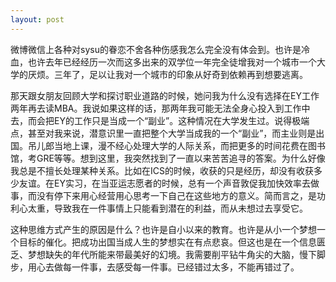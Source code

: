 ```yaml
---
layout: post
---
```

微博微信上各种对sysu的眷恋不舍各种伤感我怎么完全没有体会到。也许是冷血，也许去年已经经历一次而这多出来的双学位一年完全徒增我对一个城市一个大学的厌烦。三年了，足以让我对一个城市的印象从好奇到依赖再到想要逃离。

那天跟女朋友回顾大学和探讨职业道路的时候，她问我为什么没有选择在EY工作两年再去读MBA。我说如果这样的话，那两年我可能无法全身心投入到工作中去，而会把EY的工作只是当成一个“副业”。这种情况在大学发生过。说得极端点，甚至对我来说，潜意识里一直把整个大学当成我的一个“副业”，而主业则是出国。吊儿郎当地上课，漫不经心处理大学的人际关系，而把更多的时间花费在图书馆，考GRE等等。想到这里，我突然找到了一直以来苦苦追寻的答案。为什么好像我总是不擅长处理某种关系。比如在ICS的时候，收获的只是经历，却没有收获多少友谊。在EY实习，在当亚运志愿者的时候，总有一个声音敦促我加快效率去做事，而没有停下来用心经营用心思考一下自己在这些地方的意义。简而言之，是功利心太重，导致我在一件事情上只能看到潜在的利益，而从未想过去享受它。

这种思维方式产生的原因是什么？也许是自小以来的教育。也许是从小一个梦想一个目标的催化。把成功出国当成人生的梦想实在有点悲哀。但这也是在一个信息匮乏、梦想缺失的年代所能来带最美好的幻境。我需要削平钻牛角尖的大脑，慢下脚步，用心去做每一件事，去感受每一件事。已经错过太多，不能再错过了。